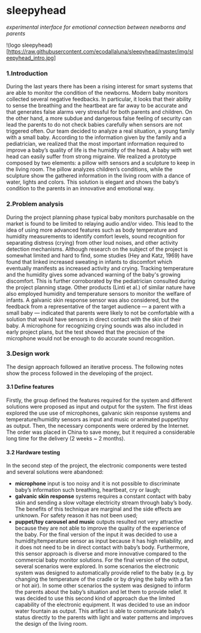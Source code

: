 # sleepyhead
*experimental interface for emotional connection between newborns and parents*

!(logo sleepyhead)
[https://raw.githubusercontent.com/ecodallaluna/sleepyhead/master/img/sleepyhead_intro.jpg]

### 1.Introduction 
During the last years there has been a rising interest for smart systems that are able to monitor the condition of the newborns. Modern baby monitors collected several negative feedbacks. In particular, it looks that their ability to sense the breathing and the heartbeat are far away to be accurate and that generates false alarms very stressful for both parents and children. On the other hand, a more subdue and dangerous false feeling of security can lead the parents to do not check babies carefully when sensors are not triggered often.
Our team decided to analyze a real situation, a young family with a small baby. According to the information given by the family and a pediatrician, we realized that the most important information required to improve a baby’s quality of life is the humidity of the head. A baby with wet head can easily suffer from strong migraine.
We realized a prototype composed by two elements: a pillow with sensors and a sculpture to keep in the living room. The pillow analyzes children’s conditions, while the sculpture show the gathered information in the living room with a dance of water, lights and colors. This solution is elegant and shows the baby’s condition to the parents in an innovative and emotional way.

### 2.Problem analysis
During the project planning phase typical baby monitors purchasable on the market is found to be limited to relaying audio and/or video. This lead to the idea of using more advanced features such as body temperature and humidity measurements to identify comfort levels, sound recognition for separating distress (crying) from other loud noises, and other activity detection mechanisms.
Although research on the subject of the project is somewhat limited and hard to find, some studies (Hey and Katz, 1969) have found that linked increased sweating in infants to discomfort which eventually manifests as increased activity and crying. Tracking temperature and the humidity gives some advanced warning of the baby's growing discomfort. This is further corroborated by the pediatrician consulted during the project planning stage. Other products (Linti et al.) of similar nature have also employed humidity and temperature sensors to monitor the welfare of infants.
A galvanic skin response sensor was also considered, but the feedback from a representative of the target audience — a parent with a small baby — indicated that parents were likely to not be comfortable with a solution that would have sensors in direct contact with the skin of their baby.
A microphone for recognizing crying sounds was also included in early project plans, but the test showed that the precision of the microphone would not be enough to do accurate sound recognition.

### 3.Design work
The design approach followed an iterative process. The following notes show the process followed in the developing of the project.

#### 3.1 Define features
Firstly, the group defined the features required for the system and different solutions were proposed as input and output for the system. The first ideas explored the use use of microphones, galvanic skin response systems and temperature/humidity sensors as input and music or animated puppet/toy as output. Then, the necessary components were ordered by the Internet. The order was placed in China to save money, but it required a considerable long time for the delivery (2 weeks ~ 2 months).

#### 3.2 Hardware testing
In the second step of the project, the electronic components were tested and several solutions were abandoned:
* **microphone** input is too noisy and it is not possible to discriminate baby’s information such breathing, heartbeat, cry or laugh;
* **galvanic skin response** systems requires a constant contact with baby skin and sending a slow voltage electricity stream through baby’s body. The benefits of this technique are marginal and the side effects are unknown. For safety reason it has not been used;
* **puppet/toy carousel and music** outputs resulted not very attractive because they are not able to improve the quality of the experience of the baby.
For the final version of the input it was decided to use a humidity/temperature sensor as input because it has high reliability, and it does not need to be in direct contact with baby’s body. Furthermore, this sensor approach is diverse and more innovative compared to the commercial baby monitor solutions.
For the final version of the output, several scenarios were explored. In some scenarios the electronic system was designed to automatically provide relief to the baby (e.g. by changing the temperature of the cradle or by drying the baby with a fan or hot air). In some other scenarios the system was designed to inform the parents about the baby’s situation and let them to provide relief. It was decided to use this second kind of approach due the limited capability of the electronic equipment. It was decided to use an indoor water fountain as output. This artifact is able to communicate baby’s status directly to the parents with light and water patterns and improves the design of the living room.


